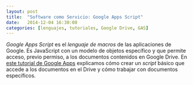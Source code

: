 ```yaml
---
layout: post
title:  "Software como Servicio: Google Apps Script"
date:   2014-12-04 16:30:00
categories: [lenguajes, tutoriales, Google Drive, GAS]
---
```


*Google Apps Script* es el *lenguaje de macros* de las aplicaciones de
Google. Es JavaScript con un modelo de objetos específico y que
permite acceso, previo permiso, a los documentos contenidos en Google
Drive. En
[este tutorial de Google Apps](http://jj.github.io/tuto-google-apps/)
explicamos cómo crear un *script* básico que accede a los documentos
en el Drive y cómo trabajar con documentos específicos.  
